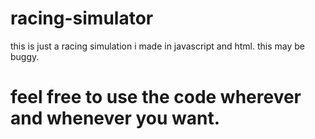 # racing-simulator
this is just a racing simulation i made in javascript and html.
this may be buggy.
# feel free to use the code wherever and whenever you want.
